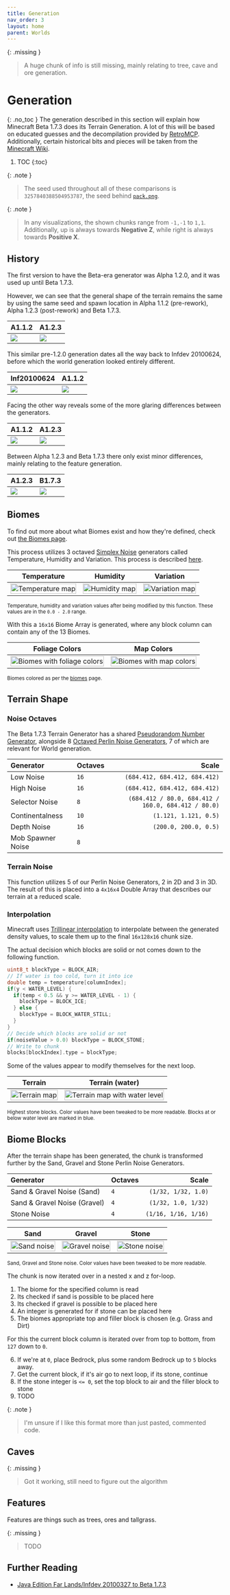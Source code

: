 ```yaml
---
title: Generation
nav_order: 3
layout: home
parent: Worlds
---
```


{: .missing }
> A huge chunk of info is still missing, mainly relating to tree, cave and ore generation.

# Generation
{: .no_toc }
The generation described in this section will explain how Minecraft Beta 1.7.3 does its Terrain Generation. A lot of this will be based on educated guesses and the decompilation provided by [RetroMCP](https://github.com/MCPHackers/RetroMCP-Java). Additionally, certain historical bits and pieces will be taken from the [Minecraft Wiki](https://minecraft.wiki/w/World_generation/History#Beta-era_terrain).

1. TOC
{:toc}

{: .note }
> The seed used throughout all of these comparisons is `3257840388504953787`, the seed behind [`pack.png`](https://minecraftathome.com/projects/packpng.html).

{: .note }
> In any visualizations, the shown chunks range from `-1,-1` to `1,1`. Additionally, up is always towards **Negative Z**, while right is always towards **Positive X**.

## History
The first version to have the Beta-era generator was Alpha 1.2.0, and it was used up until Beta 1.7.3.

However, we can see that the general shape of the terrain remains the same by using the same seed and spawn location in Alpha 1.1.2 (pre-rework), Alpha 1.2.3 (post-rework) and Beta 1.7.3.

| A1.1.2 | A1.2.3 |
| --- | --- |
| ![](images/a112.webp) | ![](images/a123.webp) |

This similar pre-1.2.0 generation dates all the way back to Infdev 20100624, before which the world generation looked entirely different.

| Inf20100624 | A1.1.2 |
| --- | --- |
| ![](images/infdevPack.webp) | ![](images/a112.webp) |

Facing the other way reveals some of the more glaring differences between the generators.

| A1.1.2 | A1.2.3 |
| --- | --- |
| ![](images/a112_pack.webp) | ![](images/a123_pack.webp) |

Between Alpha 1.2.3 and Beta 1.7.3 there only exist minor differences, mainly relating to the feature generation.

| A1.2.3 | B1.7.3 |
| --- | --- |
| ![](images/a123_pack.webp) | ![](images/b173_pack.webp) |

## Biomes
To find out more about what Biomes exist and how they're defined, check out [the Biomes page](biomes).

This process utilizes 3 octaved [Simplex Noise](../technical/noise#simplex-noise) generators called Temperature, Humidity and Variation. This process is described [here](biomes#biome-noise).

| Temperature | Humidity | Variation |
| :---: | :---: | :---: |
| <img src="images/temperaturePost.png" alt="Temperature map" style="image-rendering: pixelated; width: 100%"> | <img src="images/humidityPost.png" alt="Humidity map" style="image-rendering: pixelated; width: 100%"> | <img src="images/biomeVariation.png" alt="Variation map" style="image-rendering: pixelated; width: 100%"> |

<sub>Temperature, humidity and variation values after being modified by this function. These values are in the `0.0 - 2.0` range.</sub>

With this a `16x16` Biome Array is generated, where any block column can contain any of the 13 Biomes.

| Foliage Colors | Map Colors |
| :---: | :---: |
| <img src="images/terrainFoliage.png" alt="Biomes with foliage colors" style="image-rendering: pixelated; width: 100%"> | <img src="images/terrainMap.png" alt="Biomes with map colors" style="image-rendering: pixelated; width: 100%"> |

<sub>Biomes colored as per the [biomes](biomes#biome-list) page.</sub>

## Terrain Shape
### Noise Octaves
The Beta 1.7.3 Terrain Generator has a shared [Pseudorandom Number Generator](../technical/random), alongside 8 [Octaved Perlin Noise Generators](../technical/noise), 7 of which are relevant for World generation.

| Generator | Octaves | Scale |
| :--- | --- | ---: |
| Low Noise | `16` | `(684.412, 684.412, 684.412)` |
| High Noise | `16` | `(684.412, 684.412, 684.412)` |
| Selector Noise | `8` | `(684.412 / 80.0, 684.412 / 160.0, 684.412 / 80.0)` |
| Continentalness | `10` | `(1.121, 1.121, 0.5)` |
| Depth Noise | `16` | `(200.0, 200.0, 0.5)` |
| Mob Spawner Noise | `8` | |

### Terrain Noise
This function utilizes 5 of our Perlin Noise Generators, 2 in 2D and 3 in 3D.
The result of this is placed into a `4x16x4` Double Array that describes our terrain at a reduced scale.

### Interpolation
Minecraft uses [Trillinear interpolation](https://en.wikipedia.org/wiki/Trilinear_interpolation) to interpolate between the generated density values, to scale them up to the final `16x128x16` chunk size.

The actual decision which blocks are solid or not comes down to the following function.
```c
uint8_t blockType = BLOCK_AIR;
// If water is too cold, turn it into ice
double temp = temperature[columnIndex];
if(y < WATER_LEVEL) {
  if(temp < 0.5 && y >= WATER_LEVEL - 1) {
    blockType = BLOCK_ICE;
  } else {
    blockType = BLOCK_WATER_STILL;
  }
}
// Decide which blocks are solid or not
if(noiseValue > 0.0) blockType = BLOCK_STONE;
// Write to chunk
blocks[blockIndex].type = blockType;
```
Some of the values appear to modify themselves for the next loop.

| Terrain | Terrain (water) |
| :---: | :---: |
| <img src="images/terrain.png" alt="Terrain map" style="image-rendering: pixelated; width: 100%"> | <img src="images/terrainWater.png" alt="Terrain map with water level" style="image-rendering: pixelated; width: 100%"> |

<sub>Highest stone blocks. Color values have been tweaked to be more readable.
Blocks at or below water level are marked in blue.</sub>

## Biome Blocks
After the terrain shape has been generated, the chunk is transformed further by the Sand, Gravel and Stone Perlin Noise Generators.

| Generator | Octaves | Scale |
| :--- | --- | ---: |
| Sand & Gravel Noise (Sand) | `4` | `(1/32, 1/32, 1.0)` |
| Sand & Gravel Noise (Gravel) | `4` | `(1/32, 1.0, 1/32)` |
| Stone Noise | `4` | `(1/16, 1/16, 1/16)` |

| Sand | Gravel | Stone |
| :---: | :---: | :---: |
| <img src="images/sandNoise.png" alt="Sand noise" style="image-rendering: pixelated; width: 100%"> | <img src="images/gravelNoise.png" alt="Gravel noise" style="image-rendering: pixelated; width: 100%"> | <img src="images/stoneNoise.png" alt="Stone noise" style="image-rendering: pixelated; width: 100%"> |

<sub>Sand, Gravel and Stone noise. Color values have been tweaked to be more readable.</sub>

The chunk is now iterated over in a nested x and z for-loop.
1. The biome for the specified column is read
2. Its checked if sand is possible to be placed here 
3. Its checked if gravel is possible to be placed here 
4. An integer is generated for if stone can be placed here
5. The biomes appropriate top and filler block is chosen (e.g. Grass and Dirt)

For this the current block column is iterated over from top to bottom, from `127` down to `0`.

6. If we're at `0`, place Bedrock, plus some random Bedrock up to `5` blocks away.
7. Get the current block, if it's air go to next loop, if its stone, continue
8. If the stone integer is `<= 0`, set the top block to air and the filler block to stone
9. TODO

{: .note }
> I'm unsure if I like this format more than just pasted, commented code.

## Caves

{: .missing }
> Got it working, still need to figure out the algorithm

## Features

Features are things such as trees, ores and tallgrass.

{: .missing }
> TODO


<script>
  document.addEventListener("DOMContentLoaded", function () {
    mediumZoom('img', {
      margin: 10,
      background: '#000000CC'
    });
  });
</script>

## Further Reading
- [Java Edition Far Lands/Infdev 20100327 to Beta 1.7.3](https://minecraft.wiki/w/Java_Edition_Far_Lands/Infdev_20100327_to_Beta_1.7.3)